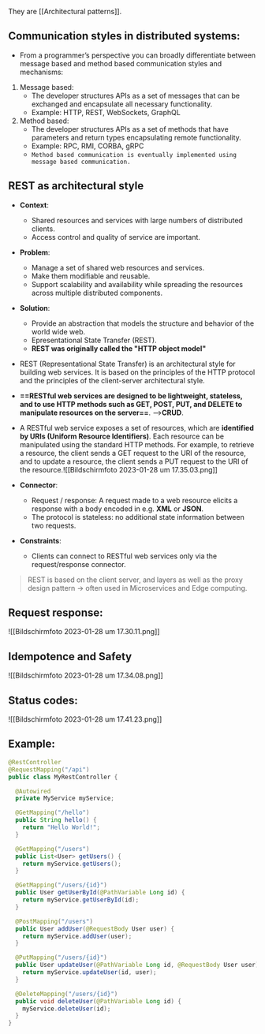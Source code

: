 They are [[Architectural patterns]].


## Communication styles in distributed systems:
- From a programmer’s perspective you can broadly differentiate between message based and method based communication styles and mechanisms:
1. Message based:
	- The developer structures APIs as a set of messages that can be exchanged and encapsulate all necessary functionality.
	- Example: HTTP, REST, WebSockets, GraphQL 
2. Method based:
	- The developer structures APIs as a set of methods that have parameters and return types encapsulating remote functionality.
	- Example: RPC, RMI, CORBA, gRPC
	- `Method based communication is eventually implemented using message based communication.`

## REST as architectural style
- **Context**:
	- Shared resources and services with large numbers of distributed clients.
	- Access control and quality of service are important.
- **Problem**:
	- Manage a set of shared web resources and services.
	- Make them modifiable and reusable.
	- Support scalability and availability while spreading the resources across multiple distributed components.
- **Solution**: 
	- Provide an abstraction that models the structure and behavior of the world wide web.
	- Epresentational State Transfer (REST).
	- **REST was originally called the "HTTP object model"**


- REST (Representational State Transfer) is an architectural style for building web services. It is based on the principles of the HTTP protocol and the principles of the client-server architectural style.
- **==RESTful web services are designed to be lightweight, stateless, and to use HTTP methods such as GET, POST, PUT, and DELETE to manipulate resources on the server==**. -->**CRUD**.
- A RESTful web service exposes a set of resources, which are **identified by URIs (Uniform Resource Identifiers)**. Each resource can be manipulated using the standard HTTP methods. For example, to retrieve a resource, the client sends a GET request to the URI of the resource, and to update a resource, the client sends a PUT request to the URI of the resource.![[Bildschirm­foto 2023-01-28 um 17.35.03.png]]

- **Connector**:
	- Request / response: A request made to a web resource elicits a response with a body encoded in e.g. **XML** or **JSON**.
	- The protocol is stateless: no additional state information between two requests.
- **Constraints**:
	- Clients can connect to RESTful web services only via the request/response connector.

> 	REST is based on the client server, and layers as well as the proxy design pattern → often used in Microservices and Edge computing.


## Request response:
![[Bildschirm­foto 2023-01-28 um 17.30.11.png]]

## Idempotence and Safety

![[Bildschirm­foto 2023-01-28 um 17.34.08.png]]

## Status codes:

![[Bildschirm­foto 2023-01-28 um 17.41.23.png]]


## Example:
```java
@RestController
@RequestMapping("/api")
public class MyRestController {

  @Autowired
  private MyService myService;

  @GetMapping("/hello")
  public String hello() {
    return "Hello World!";
  }

  @GetMapping("/users")
  public List<User> getUsers() {
    return myService.getUsers();
  }

  @GetMapping("/users/{id}")
  public User getUserById(@PathVariable Long id) {
    return myService.getUserById(id);
  }

  @PostMapping("/users")
  public User addUser(@RequestBody User user) {
    return myService.addUser(user);
  }

  @PutMapping("/users/{id}")
  public User updateUser(@PathVariable Long id, @RequestBody User user) {
    return myService.updateUser(id, user);
  }

  @DeleteMapping("/users/{id}")
  public void deleteUser(@PathVariable Long id) {
    myService.deleteUser(id);
  }
}
```
